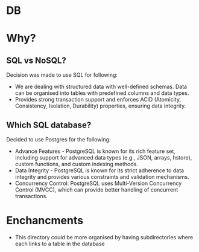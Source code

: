 # DB

# Why?
## SQL vs NoSQL?
Decision was made to use SQL for following:
- We are dealing with structured data with well-defined schemas. Data can be organised into tables with predefined columns and data types.
- Provides strong transaction support and enforces ACID (Atomicity, Consistency, Isolation, Durability) properties, ensuring data integrity.

## Which SQL database?
Decided to use Postgres for the following:
- Advance Features - PostgreSQL is known for its rich feature set, including support for advanced data types (e.g., JSON, arrays, hstore), custom functions, and custom indexing methods.
- Data Integrity - PostgreSQL is known for its strict adherence to data integrity and provides various constraints and validation mechanisms.
- Concurrency Control: PostgreSQL uses Multi-Version Concurrency Control (MVCC), which can provide better handling of concurrent transactions.

# Enchancments
- This directory could be more organised by having subdirectories where each links to a table in the database

[//]: # (Reference Links)
[choosing-db]:<https://yalantis.com/blog/how-to-choose-a-database/#:~:text=The%20best%20SQL%20databases%20are,read%20and%20edit%20the%20data.>